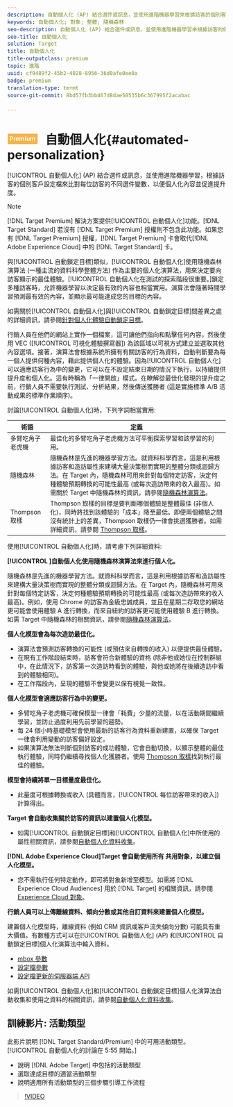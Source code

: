 ```yaml
---
description: 自動個人化 (AP) 結合選件或訊息，並使用進階機器學習來根據訪客的個別客戶設定檔比對每位訪客的不同選件變數，以便個人化內容並促進提升度。
keywords: 自動個人化; 對象; 整體; 隨機森林
seo-description: 自動個人化 (AP) 結合選件或訊息，並使用進階機器學習來根據訪客的個別客戶設定檔比對每位訪客的不同選件變數，以便個人化內容並促進提升度。
seo-title: 自動個人化
solution: Target
title: 自動個人化
title-outputclass: premium
topic: 進階
uuid: cf9489f2-45b2-4028-8956-36d0afe0ee0a
badge: premium
translation-type: tm+mt
source-git-commit: 8bd57fb3bb467d8dae50535b6c367995f2acabac

---
```



# ![PREMIUM](/help/assets/premium.png) 自動個人化{#automated-personalization}

[!UICONTROL 自動個人化] (AP) 結合選件或訊息，並使用進階機器學習，根據訪客的個別客戶設定檔來比對每位訪客的不同選件變數，以便個人化內容並促進提升度。

>[!NOTE]
>
>[!DNL Target Premium] 解決方案提供[!UICONTROL 自動個人化]功能。[!DNL Target Standard] 若沒有 [!DNL Target Premium] 授權則不包含此功能。如果您有 [!DNL Target Premium] 授權，[!DNL Target Premium] 卡會取代[!DNL Adobe Experience Cloud] 中的 [!DNL Target Standard] 卡。

與[!UICONTROL 自動鎖定目標]類似，[!UICONTROL 自動個人化]使用隨機森林演算法 (一種主流的資料科學整體方法) 作為主要的個人化演算法，用來決定要向訪客顯示的最佳體驗。[!UICONTROL 自動個人化在測試的探索階段很重要。]鎖定多種訪客時，允許機器學習以決定最有效的內容也相當實用。演算法會隨著時間學習預測最有效的內容，並顯示最可能達成您的目標的內容。

如需關於[!UICONTROL 自動個人化]與[!UICONTROL 自動鎖定目標]間差異之處的詳細資訊，請參閱[針對個人化體驗自動鎖定目標](../../c-activities/auto-target-to-optimize.md#concept_67779E5B7F67427A97D7EA2A6FB919B3)。

行銷人員在他們的網站上實作一個檔案，這可讓他們指向和點擊任何內容，然後使用 VEC ([!UICONTROL 可視化體驗撰寫器]) 為該區域以可視方式建立並選取其他內容選項。接著，演算法會根據系統所擁有有關訪客的行為資料，自動判斷要為每一個人提供何種內容，藉此提供個人化的體驗。因為[!UICONTROL 自動個人化]可以適應訪客行為中的變更，它可以在不設定結束日期的情況下執行，以持續提供提升度和個人化。這有時稱為「一律開啟」模式。在瞭解從最佳化發現的提升度之前，行銷人員不需要執行測試、分析結果，然後傳送獲勝者 (這是實施標準 A/B 活動成果的標準作業順序)。

討論[!UICONTROL 自動個人化]時，下列字詞相當實用:

| 術語 | 定義 |
|---|---|
| 多臂吃角子老虎機 | 最佳化的多臂吃角子老虎機方法可平衡探索學習和該學習的利用。 |
| 隨機森林 | 隨機森林是先進的機器學習方法。就資料科學而言，這是利用根據訪客和造訪屬性來建構大量決策樹而實現的整體分類或迴歸方法。在 Target 內，隨機森林可用來針對每個特定訪客，決定何種體驗預期轉換的可能性最高 (或每次造訪帶來的收入最高)。如需關於 Target 中隨機森林的資訊，請參閱[隨機森林演算法](../../c-activities/t-automated-personalization/algo-random-forest.md#concept_48F3CDAA16A848D2A84CDCD19DAAE3AA)。 |
| Thompson 取樣 | Thompson 取樣的目標是要判斷哪個體驗是整體最佳 (非個人化)，同時將找到該體驗的「成本」降至最低。即便兩個體驗之間沒有統計上的差異，Thompson 取樣仍一律會挑選獲勝者。如需詳細資訊，請參閱 [Thompson 取樣](https://en.wikipedia.org/wiki/Thompson_sampling)。 |

使用[!UICONTROL 自動個人化]時，請考慮下列詳細資料:

**[!UICONTROL ]自動個人化使用隨機森林演算法來進行個人化。**

隨機森林是先進的機器學習方法。就資料科學而言，這是利用根據訪客和造訪屬性來建構大量決策樹而實現的整體分類或迴歸方法。在 Target 內，隨機森林可用來針對每個特定訪客，決定何種體驗預期轉換的可能性最高 (或每次造訪帶來的收入最高)。例如，使用 Chrome 的訪客為金級忠誠成員，並且在星期二存取您的網站更可能會使用體驗 A 進行轉換，而來自紐約的訪客更可能使用體驗 B 進行轉換。如需 Target 中隨機森林的相關資訊，請參閱[隨機森林演算法](../../c-activities/t-automated-personalization/algo-random-forest.md#concept_48F3CDAA16A848D2A84CDCD19DAAE3AA)。

**個人化模型會為每次造訪最佳化。**

* 演算法會預測訪客轉換的可能性 (或預估來自轉換的收入) 以便提供最佳體驗。
* 在現有工作階段結束時，訪客會符合新體驗的資格 (除非他或她位在控制群組中，在此情況下，訪客第一次造訪時看到的體驗，與他或她將在後續造訪中看到的體驗相同)。
* 在工作階段內，呈現的體驗不會變更以保有視覺一致性。

**個人化模型會適應訪客行為中的變更。**

* 多臂吃角子老虎機可確保模型一律會「耗費」少量的流量，以在活動期間繼續學習，並防止過度利用先前學習的趨勢。
* 每 24 個小時基礎模型會使用最新的訪客行為資料重新建置，以確保 Target 一律會利用變動的訪客偏好設定。
* 如果演算法無法判斷個別訪客的成功體驗，它會自動切換，以顯示整體的最佳執行體驗，同時仍繼續尋找個人化獲勝者。使用 [Thompson 取樣](https://en.wikipedia.org/wiki/Thompson_sampling)找到執行最佳的體驗。

**模型會持續將單一目標量度最佳化。**

* 此量度可根據轉換或收入 (具體而言，[!UICONTROL 每位訪客帶來的收入]) 計算得出。

**Target 會自動收集關於訪客的資訊以建置個人化模型。**

* 如需[!UICONTROL 自動鎖定目標]和[!UICONTROL 自動個人化]中所使用的屬性相關資訊，請參閱[自動個人化資料收集](../../c-activities/t-automated-personalization/ap-data.md#reference_255BD3DE7AD04DC9B766E0BC78961058)。

**[!DNL Adobe Experience Cloud]Target 會自動使用所有 共用對象，以建立個人化模型。**

* 您不需執行任何特定動作，即可將對象新增至模型。如需將 [!DNL Experience Cloud Audiences] 用於 [!DNL Target] 的相關資訊，請參閱 [Experience Cloud 對象](../../c-integrating-target-with-mac/mmp.md#concept_F4863DE4C92D4805AB690B4B3D487969)。

**行銷人員可以上傳離線資料、傾向分數或其他自訂資料來建置個人化模型。**

建置個人化模型時，離線資料 (例如 CRM 資訊或客戶流失傾向分數) 可能具有重大價值。有數種方式可以在[!UICONTROL 自動個人化] (AP) 和[!UICONTROL 自動鎖定目標]個人化演算法中輸入資料。

* [mbox 參數](../../c-implementing-target/c-considerations-before-you-implement-target/c-methods-to-get-data-into-target/methods-to-get-data-into-target.md#concept_0069C0EFB56C4700BB33F2F35C2B9B17)
* [設定檔參數](../../c-implementing-target/c-considerations-before-you-implement-target/c-methods-to-get-data-into-target/methods-to-get-data-into-target.md#concept_0069C0EFB56C4700BB33F2F35C2B9B17)
* [設定檔更新的伺服器端 API](../../c-implementing-target/c-considerations-before-you-implement-target/c-methods-to-get-data-into-target/methods-to-get-data-into-target.md#concept_0069C0EFB56C4700BB33F2F35C2B9B17)

如需[!UICONTROL 自動個人化]和[!UICONTROL 自動鎖定目標]個人化演算法自動收集和使用之資料的相關資訊，請參閱[自動個人化資料收集](../../c-activities/t-automated-personalization/ap-data.md#reference_255BD3DE7AD04DC9B766E0BC78961058)。

## 訓練影片: 活動類型

此影片說明 [!DNL Target Standard/Premium] 中的可用活動類型。[!UICONTROL 自動個人化的討論在 5:55 開始。]

* 說明 [!DNL Adobe Target] 中包括的活動類型
* 選取達成目標的適當活動類型
* 說明適用所有活動類型的三個步驟引導工作流程

>[!VIDEO](https://video.tv.adobe.com/v/17386?captions=chi_hant)